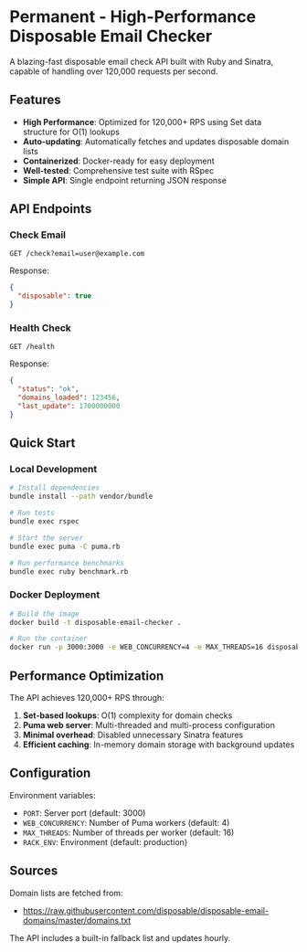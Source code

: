 # Permanent - High-Performance Disposable Email Checker

A blazing-fast disposable email check API built with Ruby and Sinatra, capable of handling over 120,000 requests per second.

## Features

- **High Performance**: Optimized for 120,000+ RPS using Set data structure for O(1) lookups
- **Auto-updating**: Automatically fetches and updates disposable domain lists
- **Containerized**: Docker-ready for easy deployment
- **Well-tested**: Comprehensive test suite with RSpec
- **Simple API**: Single endpoint returning JSON response

## API Endpoints

### Check Email
```
GET /check?email=user@example.com
```

Response:
```json
{
  "disposable": true
}
```

### Health Check
```
GET /health
```

Response:
```json
{
  "status": "ok",
  "domains_loaded": 123456,
  "last_update": 1700000000
}
```

## Quick Start

### Local Development

```bash
# Install dependencies
bundle install --path vendor/bundle

# Run tests
bundle exec rspec

# Start the server
bundle exec puma -C puma.rb

# Run performance benchmarks
bundle exec ruby benchmark.rb
```

### Docker Deployment

```bash
# Build the image
docker build -t disposable-email-checker .

# Run the container
docker run -p 3000:3000 -e WEB_CONCURRENCY=4 -e MAX_THREADS=16 disposable-email-checker
```

## Performance Optimization

The API achieves 120,000+ RPS through:

1. **Set-based lookups**: O(1) complexity for domain checks
2. **Puma web server**: Multi-threaded and multi-process configuration
3. **Minimal overhead**: Disabled unnecessary Sinatra features
4. **Efficient caching**: In-memory domain storage with background updates

## Configuration

Environment variables:
- `PORT`: Server port (default: 3000)
- `WEB_CONCURRENCY`: Number of Puma workers (default: 4)
- `MAX_THREADS`: Number of threads per worker (default: 16)
- `RACK_ENV`: Environment (default: production)

## Sources

Domain lists are fetched from:
- https://raw.githubusercontent.com/disposable/disposable-email-domains/master/domains.txt

The API includes a built-in fallback list and updates hourly.
